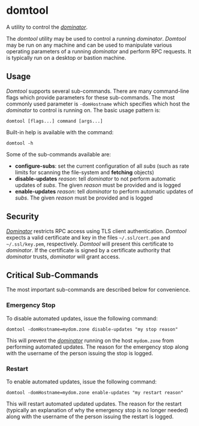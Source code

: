 # domtool
A utility to control the *[dominator](../dominator/README.md)*.

The *domtool* utility may be used to control a running *dominator*.
*Domtool* may be run on any machine and can be used to manipulate various
operating parameters of a running *dominator* and perform RPC requests. It is
typically run on a desktop or bastion machine.

## Usage
*Domtool* supports several sub-commands. There are many command-line flags which
provide parameters for these sub-commands. The most commonly used parameter is
`-domHostname` which specifies which host the *dominator* to control is running
on.
The basic usage pattern is:

```
domtool [flags...] command [args...]
```

Built-in help is available with the command:

```
domtool -h
```

Some of the sub-commands available are:

- **configure-subs**: set the current configuration of all *subs* (such as rate
                      limits for scanning the file-system and **fetching**
                      objects)
- **disable-updates** *reason*: tell *dominator* to not perform automatic
                                updates of *subs*. The given *reason* must be
                                provided and is logged
- **enable-updates** *reason*: tell *dominator* to perform automatic updates of
                               *subs*. The given *reason* must be provided and
                               is logged

## Security
*[Dominator](../dominator/README.md)* restricts RPC access using TLS client
authentication. *Domtool* expects a valid certificate and key in the files
`~/.ssl/cert.pem` and `~/.ssl/key.pem`, respectively. *Domtool* will present
this certificate to *dominator*. If the certificate is signed by a certificate
authority that *dominator* trusts, *dominator* will grant access.

## Critical Sub-Commands
The most important sub-commands are described below for convenience.

### Emergency Stop
To disable automated updates, issue the following command:

```domtool -domHostname=mydom.zone disable-updates "my stop reason"```

This will prevent the *[dominator](../dominator/README.md)* running on the host
`mydom.zone` from performing automated updates. The reason for the emergency
stop along with the username of the person issuing the stop is logged.

### Restart
To enable automated updates, issue the following command:

```domtool -domHostname=mydom.zone enable-updates "my restart reason"```

This will restart automated updated updates. The reason for the restart
(typically an explanation of why the emergency stop is no longer needed) along
with the username of the person issuing the restart is logged.
